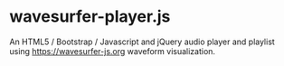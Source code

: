 # wavesurfer-player.js
An HTML5 / Bootstrap / Javascript and jQuery audio player and playlist using https://wavesurfer-js.org waveform visualization.
